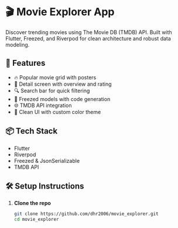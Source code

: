 # 🎬 Movie Explorer App

Discover trending movies using The Movie DB (TMDB) API. Built with Flutter, Freezed, and Riverpod for clean architecture and robust data modeling.

## 🚀 Features

- 🔥 Popular movie grid with posters  
- 📄 Detail screen with overview and rating  
- 🔍 Search bar for quick filtering  
- 🧊 Freezed models with code generation  
- 🌐 TMDB API integration  
- 🎨 Clean UI with custom color theme  

## 📦 Tech Stack

- Flutter  
- Riverpod  
- Freezed & JsonSerializable  
- TMDB API  

## 🛠 Setup Instructions

1. **Clone the repo**  
   ```bash
   git clone https://github.com/dhr2006/movie_explorer.git
   cd movie_explorer